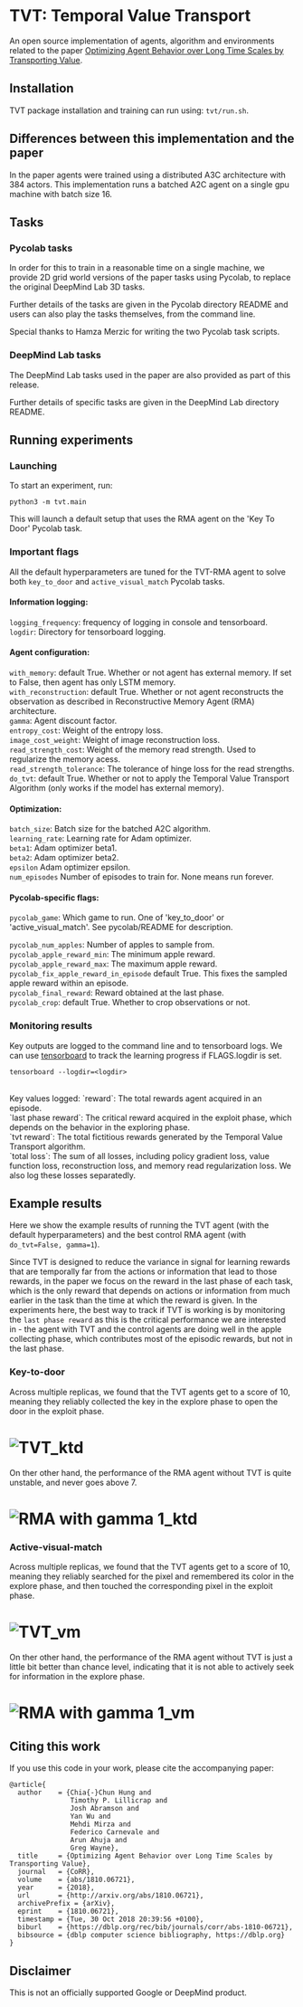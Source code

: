 # TVT: Temporal Value Transport

An open source implementation of agents, algorithm and environments related to
the paper [Optimizing Agent Behavior over Long Time Scales by Transporting Value](https://arxiv.org/abs/1810.06721).

## Installation

TVT package installation and training can run using: `tvt/run.sh`.

## Differences between this implementation and the paper

In the paper agents were trained using a distributed A3C architecture with
384 actors. This implementation runs a batched A2C agent on a single gpu machine
with batch size 16.

## Tasks

### Pycolab tasks

In order for this to train in a reasonable time on a single machine, we
provide 2D grid world versions of the paper tasks using Pycolab, to replace
the original DeepMind Lab 3D tasks.

Further details of the tasks are given in the Pycolab directory README and users
can also play the tasks themselves, from the command line.

Special thanks to Hamza Merzic for writing the two Pycolab task scripts.

### DeepMind Lab tasks

The DeepMind Lab tasks used in the paper are also provided as part of this
release.

Further details of specific tasks are given in the DeepMind Lab directory
README.

## Running experiments

### Launching

To start an experiment, run:

```
python3 -m tvt.main
```

This will launch a default setup that uses the RMA agent on the 'Key To Door'
Pycolab task.

### Important flags
All the default hyperparameters are tuned for the TVT-RMA agent to solve both
`key_to_door` and `active_visual_match` Pycolab tasks.

#### Information logging:
`logging_frequency`: frequency of logging in console and tensorboard. <br>
`logdir`: Directory for tensorboard logging. <br>

#### Agent configuration:
`with_memory`: default True. Whether or not agent has external memory. If set to
False, then agent has only LSTM memory.<br>
`with_reconstruction`: default True. Whether or not agent reconstructs the
observation as described in Reconstructive Memory Agent (RMA) architecture.<br>
`gamma`: Agent discount factor.<br>
`entropy_cost`: Weight of the entropy loss. <br>
`image_cost_weight`: Weight of image reconstruction loss.<br>
`read_strength_cost`: Weight of the memory read strength. Used to regularize the
memory acess.<br>
`read_strength_tolerance`: The tolerance of hinge loss for the read strengths.
<br>
`do_tvt`: default True. Whether or not to apply the Temporal Value Transport
Algorithm (only works if the model has external memory).<br>

#### Optimization:
`batch_size`: Batch size for the batched A2C algorithm.<br>
`learning_rate`: Learning rate for Adam optimizer.<br>
`beta1`: Adam optimizer beta1.<br>
`beta2`: Adam optimizer beta2.<br>
`epsilon` Adam optimizer epsilon.<br>
`num_episodes` Number of episodes to train for. None means run forever.<br>

#### Pycolab-specific flags:
`pycolab_game`: Which game to run. One of 'key_to_door' or
'active_visual_match'. See pycolab/README for description.<br>

`pycolab_num_apples`: Number of apples to sample from.<br>
`pycolab_apple_reward_min`: The minimum apple reward.<br>
`pycolab_apple_reward_max`: The maximum apple reward.<br>
`pycolab_fix_apple_reward_in_episode` default True. This fixes the sampled apple
reward within an episode.<br>
`pycolab_final_reward`: Reward obtained at the last phase.<br>
`pycolab_crop`: default True. Whether to crop observations or not.<br>


### Monitoring results

Key outputs are logged to the command line and to tensorboard logs.
We can use [tensorboard](https://www.tensorflow.org/guide/summaries_and_tensorboard)
to track the learning progress if FLAGS.logdir is set.<br>
```
tensorboard --logdir=<logdir>
```
<br>
Key values logged:
`reward`: The total rewards agent acquired in an episode. <br>
`last phase reward`: The critical reward acquired in the exploit phase, which
depends on the behavior in the exploring phase.<br>
`tvt reward`: The total fictitious rewards generated by the Temporal Value
Transport algorithm.<br>
`total loss`: The sum of all losses, including policy gradient loss, value
function loss, reconstruction loss, and memory read regularization loss. We also
log these losses separatedly.

## Example results

Here we show the example results of running the TVT agent (with the default
hyperparameters) and the best control RMA agent (with `do_tvt=False, gamma=1`).

Since TVT is designed to reduce the variance in signal for learning rewards that
are temporally far from the actions or information that lead to those rewards,
in the paper we focus on the reward in the last phase of each task, which is
the only reward that depends on actions or information from much earlier in the
task than the time at which the reward is given. In the experiments here, the
best way to track if TVT is working is by monitoring the `last phase reward`
as this is the critical performance we are interested in - the agent with TVT
and the control agents are doing well in the apple collecting phase, which
contributes most of the episodic rewards, but not in the last phase.

### Key-to-door
Across multiple replicas, we found that the TVT agents get to a score of 10,
meaning they reliably collected the key in the explore phase to open the door in
the exploit phase.<br>
# ![TVT_ktd](images/TVT_KtD.png)
On ther other hand, the performance of the RMA agent without TVT is quite
unstable, and never goes above 7.
# ![RMA with gamma 1_ktd](images/RMA_gamma1_KtD.png)

### Active-visual-match
Across multiple replicas, we found that the TVT agents get to a score of 10,
meaning they reliably searched for the pixel and remembered its color in the
explore phase, and then touched the corresponding pixel in the exploit
phase.<br>
# ![TVT_vm](images/TVT_im2r.png)
On ther other hand, the performance of the RMA agent without TVT is just a
little bit better than chance level, indicating that it is not able to actively
seek for information in the explore phase.<br>
# ![RMA with gamma 1_vm](images/RMA_gamma1_im2r.png)

## Citing this work

If you use this code in your work, please cite the accompanying paper:

```
@article{
  author    = {Chia{-}Chun Hung and
               Timothy P. Lillicrap and
               Josh Abramson and
               Yan Wu and
               Mehdi Mirza and
               Federico Carnevale and
               Arun Ahuja and
               Greg Wayne},
  title     = {Optimizing Agent Behavior over Long Time Scales by Transporting Value},
  journal   = {CoRR},
  volume    = {abs/1810.06721},
  year      = {2018},
  url       = {http://arxiv.org/abs/1810.06721},
  archivePrefix = {arXiv},
  eprint    = {1810.06721},
  timestamp = {Tue, 30 Oct 2018 20:39:56 +0100},
  biburl    = {https://dblp.org/rec/bib/journals/corr/abs-1810-06721},
  bibsource = {dblp computer science bibliography, https://dblp.org}
}
```

## Disclaimer

This is not an officially supported Google or DeepMind product.
